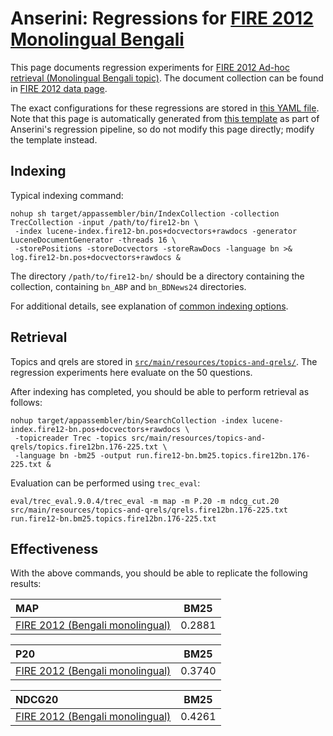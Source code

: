 # Anserini: Regressions for [FIRE 2012 Monolingual Bengali](http://isical.ac.in/~fire/2012/adhoc.html)

This page documents regression experiments for [FIRE 2012 Ad-hoc retrieval (Monolingual Bengali topic)](http://isical.ac.in/~fire/2012/adhoc.html).
The document collection can be found in [FIRE 2012 data page](http://fire.irsi.res.in/fire/static/data).

The exact configurations for these regressions are stored in [this YAML file](../src/main/resources/regression/fire12-bn.yaml).
Note that this page is automatically generated from [this template](../src/main/resources/docgen/templates/fire12-bn.template) as part of Anserini's regression pipeline, so do not modify this page directly; modify the template instead.

## Indexing

Typical indexing command:

```
nohup sh target/appassembler/bin/IndexCollection -collection TrecCollection -input /path/to/fire12-bn \
 -index lucene-index.fire12-bn.pos+docvectors+rawdocs -generator LuceneDocumentGenerator -threads 16 \
 -storePositions -storeDocvectors -storeRawDocs -language bn >& log.fire12-bn.pos+docvectors+rawdocs &
```

The directory `/path/to/fire12-bn/` should be a directory containing the collection, containing `bn_ABP` and `bn_BDNews24` directories.

For additional details, see explanation of [common indexing options](common-indexing-options.md).

## Retrieval

Topics and qrels are stored in [`src/main/resources/topics-and-qrels/`](../src/main/resources/topics-and-qrels/).
The regression experiments here evaluate on the 50 questions.

After indexing has completed, you should be able to perform retrieval as follows:

```
nohup target/appassembler/bin/SearchCollection -index lucene-index.fire12-bn.pos+docvectors+rawdocs \
 -topicreader Trec -topics src/main/resources/topics-and-qrels/topics.fire12bn.176-225.txt \
 -language bn -bm25 -output run.fire12-bn.bm25.topics.fire12bn.176-225.txt &

```

Evaluation can be performed using `trec_eval`:

```
eval/trec_eval.9.0.4/trec_eval -m map -m P.20 -m ndcg_cut.20 src/main/resources/topics-and-qrels/qrels.fire12bn.176-225.txt run.fire12-bn.bm25.topics.fire12bn.176-225.txt

```

## Effectiveness

With the above commands, you should be able to replicate the following results:

MAP                                     | BM25      |
:---------------------------------------|-----------|
[FIRE 2012 (Bengali monolingual)](http://isical.ac.in/~fire/2012/adhoc.html)| 0.2881    |


P20                                     | BM25      |
:---------------------------------------|-----------|
[FIRE 2012 (Bengali monolingual)](http://isical.ac.in/~fire/2012/adhoc.html)| 0.3740    |


NDCG20                                  | BM25      |
:---------------------------------------|-----------|
[FIRE 2012 (Bengali monolingual)](http://isical.ac.in/~fire/2012/adhoc.html)| 0.4261    |


